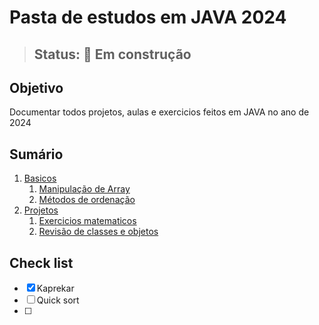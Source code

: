 # Pasta de estudos em JAVA 2024

>## Status: 🚧 Em construção

## Objetivo

Documentar todos projetos, aulas e exercicios feitos em JAVA no ano de 2024

## Sumário

1. [Basicos](https://github.com/giovanifogarolli/estudos_java/tree/main/src/main/java/com/individual/basicos)
    1. [Manipulação de Array](https://github.com/giovanifogarolli/estudos_java/blob/main/src/main/java/com/individual/basicos/ManipulacaoArray.java)
    2. [Métodos de ordenação](https://github.com/giovanifogarolli/estudos_java/blob/main/src/main/java/com/individual/basicos/sorts.java)
2. [Projetos](https://github.com/giovanifogarolli/estudos_java/tree/main/src/main/java/com/individual/projetos/Iniciante)
     1. [Exercicios matematicos](https://github.com/giovanifogarolli/estudos_java/blob/main/src/main/java/com/individual/projetos/Iniciante/Matematica.java)
     2. [Revisão de classes e objetos](https://github.com/giovanifogarolli/estudos_java/tree/main/src/main/java/com/individual/projetos/Iniciante/classe)

## Check list

- [x] Kaprekar
- [ ] Quick sort
- [ ] 
